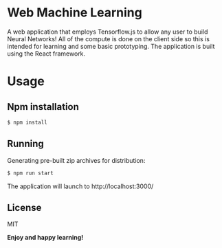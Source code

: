 # Web Machine Learning

A web application that employs Tensorflow.js to allow any user to build Neural Networks!
All of the compute is done on the client side so this is intended for learning and some basic prototyping.
The application is built using the React framework.

# Usage
## Npm installation
```sh
$ npm install
```
## Running
Generating pre-built zip archives for distribution:
```sh
$ npm run start
```
The application will launch to http://localhost:3000/

License
----

MIT


**Enjoy and happy learning!**


